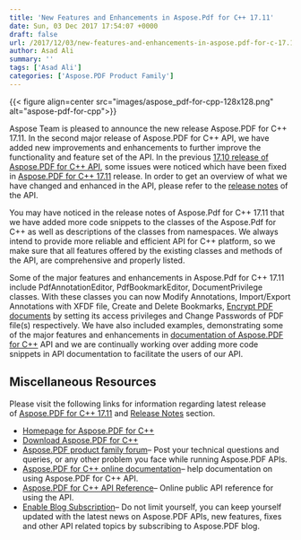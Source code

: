 ```yaml
---
title: 'New Features and Enhancements in Aspose.Pdf for C++ 17.11'
date: Sun, 03 Dec 2017 17:54:07 +0000
draft: false
url: /2017/12/03/new-features-and-enhancements-in-aspose.pdf-for-c-17.11/
author: Asad Ali
summary: ''
tags: ['Asad Ali']
categories: ['Aspose.PDF Product Family']
---
```




{{< figure align=center src="images/aspose_pdf-for-cpp-128x128.png" alt="aspose-pdf-for-cpp">}}


Aspose Team is pleased to announce the new release Aspose.PDF for C++ 17.11. In the second major release of Aspose.PDF for C++ API, we have added new improvements and enhancements to further improve the functionality and feature set of the API. In the previous [17.10 release of Aspose.PDF for C++ API][1], some issues were noticed which have been fixed in [Aspose.PDF for C++ 17.11][2] release. In order to get an overview of what we have changed and enhanced in the API, please refer to the [release notes][3] of the API.

You may have noticed in the release notes of Aspose.Pdf for C++ 17.11 that we have added more code snippets to the classes of the Aspose.Pdf for C++ as well as descriptions of the classes from namespaces. We always intend to provide more reliable and efficient API for C++ platform, so we make sure that all features offered by the existing classes and methods of the API, are comprehensive and properly listed.

Some of the major features and enhancements in Aspose.Pdf for C++ 17.11 include PdfAnnotationEditor, PdfBookmarkEditor, DocumentPrivilege classes. With these classes you can now Modify Annotations, Import/Export Annotations with XFDF file, Create and Delete Bookmarks, [Encrypt PDF documents][4] by setting its access privileges and Change Passwords of PDF file(s) respectively. We have also included examples, demonstrating some of the major features and enhancements in [documentation of Aspose.PDF for C++][5] API and we are continually working over adding more code snippets in API documentation to facilitate the users of our API.

## Miscellaneous Resources

Please visit the following links for information regarding latest release of [Aspose.PDF for C++ 17.11][6] and [Release Notes][7] section.

*   [Homepage for Aspose.PDF for C++][8]
*   [Download Aspose.PDF for C++][9]
*   [Aspose.PDF product family forum][10]– Post your technical questions and queries, or any other problem you face while running Aspose.PDF APIs.
*   [Aspose.PDF for C++ online documentation][11]– help documentation on using Aspose.PDF for C++ API.
*   [Aspose.PDF for C++ API Reference][12]– Online public API reference for using the API.
*   [Enable Blog Subscription][13]– Do not limit yourself, you can keep yourself updated with the latest news on Aspose.PDF APIs, new features, fixes and other API related topics by subscribing to Aspose.PDF blog.



[1]: https://blog.aspose.com/2017/11/10/first-public-release-of-aspose.pdf-for-c/
[2]: https://downloads.aspose.com/pdf/cpp/new-releases/aspose.pdf-for-c---17.11/
[3]: https://docs.aspose.com/pdf/cpp/aspose-pdf-for-cpp-17-11-release-notes/
[4]: https://docs.aspose.com/pdf/cpp/encrypt-decrypt-and-set-privileges-on-pdf-documents/
[5]: https://docs.aspose.com/pdf/cpp/
[6]: https://downloads.aspose.com/pdf/cpp/new-releases/aspose.pdf-for-c---17.11/
[7]: https://docs.aspose.com/pdf/cpp/aspose-pdf-for-cpp-17-11-release-notes/
[8]: https://products.aspose.com/pdf/cpp
[9]: https://downloads.aspose.com/pdf/cpp
[10]: https://forum.aspose.com/c/pdf
[11]: https://docs.aspose.com/pdf/cpp/
[12]: https://apireference.aspose.com/cpp/pdf
[13]: https://blog.aspose.com/category/aspose-products/aspose-pdf-product-family/




